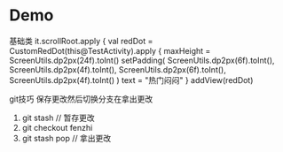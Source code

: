 # Demo
基础类
it.scrollRoot.apply {
val redDot = CustomRedDot(this@TestActivity).apply {
maxHeight = ScreenUtils.dp2px(24f).toInt()
setPadding(
ScreenUtils.dp2px(6f).toInt(),
ScreenUtils.dp2px(4f).toInt(),
ScreenUtils.dp2px(6f).toInt(),
ScreenUtils.dp2px(4f).toInt()
)
 text = "热门闷闷"
}
addView(redDot)



git技巧
保存更改然后切换分支在拿出更改
1. git stash // 暂存更改
2. git checkout  fenzhi
3. git stash pop // 拿出更改